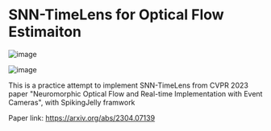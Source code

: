 # SNN-TimeLens for Optical Flow Estimaiton

![image](https://github.com/petercmh01/SNN-TimeLens-for-Optical-Flow-Estimaiton/assets/87956324/e6e9b8ca-9d6a-4ce5-8b05-d9e629063604)

![image](https://github.com/petercmh01/SNN-TimeLens-for-Optical-Flow-Estimaiton/assets/87956324/202a6380-425b-4386-b74d-c0b213ab1d18)

This is a practice attempt to implement SNN-TimeLens from CVPR 2023 paper "Neuromorphic Optical Flow and Real-time Implementation with Event Cameras", with SpikingJelly framwork

Paper link: https://arxiv.org/abs/2304.07139
